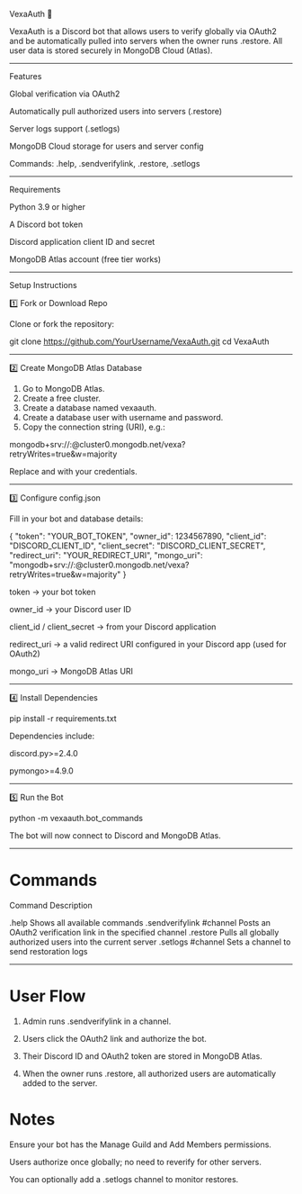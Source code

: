 VexaAuth 🔐

VexaAuth is a Discord bot that allows users to verify globally via OAuth2 and be automatically pulled into servers when the owner runs .restore.
All user data is stored securely in MongoDB Cloud (Atlas).


---

Features

Global verification via OAuth2

Automatically pull authorized users into servers (.restore)

Server logs support (.setlogs)

MongoDB Cloud storage for users and server config

Commands: .help, .sendverifylink, .restore, .setlogs



---

Requirements

Python 3.9 or higher

A Discord bot token

Discord application client ID and secret

MongoDB Atlas account (free tier works)



---

Setup Instructions

1️⃣ Fork or Download Repo

Clone or fork the repository:

git clone https://github.com/YourUsername/VexaAuth.git
cd VexaAuth


---

2️⃣ Create MongoDB Atlas Database

1. Go to MongoDB Atlas.
2. Create a free cluster.
3. Create a database named vexaauth.
4. Create a database user with username and password.
5. Copy the connection string (URI), e.g.:



mongodb+srv://<username>:<password>@cluster0.mongodb.net/vexa?retryWrites=true&w=majority

Replace <username> and <password> with your credentials.


---

3️⃣ Configure config.json

Fill in your bot and database details:

{
    "token": "YOUR_BOT_TOKEN",
    "owner_id": 1234567890,
    "client_id": "DISCORD_CLIENT_ID",
    "client_secret": "DISCORD_CLIENT_SECRET",
    "redirect_uri": "YOUR_REDIRECT_URI",
    "mongo_uri": "mongodb+srv://<username>:<password>@cluster0.mongodb.net/vexa?retryWrites=true&w=majority"
}

token → your bot token

owner_id → your Discord user ID

client_id / client_secret → from your Discord application

redirect_uri → a valid redirect URI configured in your Discord app (used for OAuth2)

mongo_uri → MongoDB Atlas URI



---

4️⃣ Install Dependencies

pip install -r requirements.txt

Dependencies include:

discord.py>=2.4.0

pymongo>=4.9.0



---

5️⃣ Run the Bot

python -m vexaauth.bot_commands

The bot will now connect to Discord and MongoDB Atlas.


---

# Commands

Command	Description

.help	Shows all available commands
.sendverifylink #channel	Posts an OAuth2 verification link in the specified channel
.restore	Pulls all globally authorized users into the current server
.setlogs #channel	Sets a channel to send restoration logs



---

# User Flow

1. Admin runs .sendverifylink in a channel.


2. Users click the OAuth2 link and authorize the bot.


3. Their Discord ID and OAuth2 token are stored in MongoDB Atlas.


4. When the owner runs .restore, all authorized users are automatically added to the server.






# Notes

Ensure your bot has the Manage Guild and Add Members permissions.

Users authorize once globally; no need to reverify for other servers.

You can optionally add a .setlogs channel to monitor restores.
